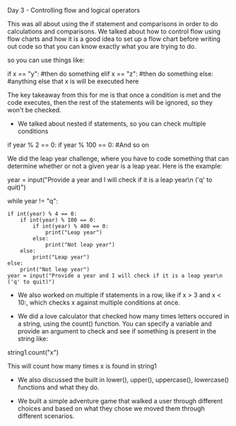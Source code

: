 Day 3 - Controlling flow and logical operators

This was all about using the if statement and comparisons in order to do calculations and comparisons. We talked about how to control flow using flow charts and how it is a good idea to set up a flow chart before writing out code so that you can know exactly what you are trying to do. 

so you can use things like: 

if x == "y": 
    #then do something
elif x == "z":
    #then do something
else: 
    #anything else that x is will be executed here

The key takeaway from this for me is that once a condition is met and the code executes, then the rest of the statements will be ignored, so they won't be checked. 

* We talked about nested if statements, so you can check multiple conditions

if year % 2 == 0:
    if year % 100 == 0: 
	#And so on

We did the leap year challenge, where you have to code something that can determine whether or not a given year is a leap year. Here is the example: 



year = input("Provide a year and I will check if it is a leap year\n ('q' to quit)")

while year != "q":
   
    if int(year) % 4 == 0:
        if int(year) % 100 == 0:
            if int(year) % 400 == 0:
                print("Leap year")
            else:
                print("Not leap year")
        else:
            print("Leap year")
    else:
        print("Not leap year")
    year = input("Provide a year and I will check if it is a leap year\n ('q' to quit)")


* We also worked on multiple if statements in a row, like if x > 3 and x < 10:, which checks x against multiple conditions at once.

* We did a love calculator that checked how many times letters occured in a string, using the count() function. You can specify a variable and provide an argument to check and see if something is present in the string like: 

string1.count("x") 


This will count how many times x is found in string1 

* We also discussed the built in lower(), upper(), uppercase(), lowercase() functions and what they do. 

* We built a simple adventure game that walked a user through different choices and based on what they chose we moved them through different scenarios. 




